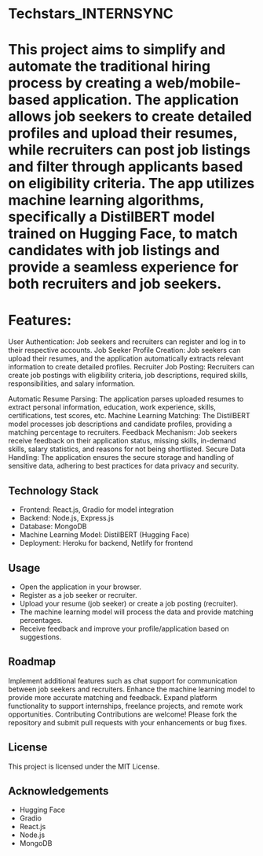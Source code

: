 # Techstars_INTERNSYNC

# This project aims to simplify and automate the traditional hiring process by creating a web/mobile-based application. The application allows job seekers to create detailed profiles and upload their resumes, while recruiters can post job listings and filter through applicants based on eligibility criteria. The app utilizes machine learning algorithms, specifically a DistilBERT model trained on Hugging Face, to match candidates with job listings and provide a seamless experience for both recruiters and job seekers.

# Features:
User Authentication: Job seekers and recruiters can register and log in to their respective accounts.
Job Seeker Profile Creation: Job seekers can upload their resumes, and the application automatically extracts relevant information to create detailed profiles.
Recruiter Job Posting: Recruiters can create job postings with eligibility criteria, job descriptions, required skills, responsibilities, and salary information.

Automatic Resume Parsing: The application parses uploaded resumes to extract personal information, education, work experience, skills, certifications, test scores, etc.
Machine Learning Matching: The DistilBERT model processes job descriptions and candidate profiles, providing a matching percentage to recruiters.
Feedback Mechanism: Job seekers receive feedback on their application status, missing skills, in-demand skills, salary statistics, and reasons for not being shortlisted.
Secure Data Handling: The application ensures the secure storage and handling of sensitive data, adhering to best practices for data privacy and security.

## Technology Stack
* Frontend: React.js, Gradio for model integration
* Backend: Node.js, Express.js
* Database: MongoDB
* Machine Learning Model: DistilBERT (Hugging Face)
* Deployment: Heroku for backend, Netlify for frontend

## Usage
* Open the application in your browser.
* Register as a job seeker or recruiter.
* Upload your resume (job seeker) or create a job posting (recruiter).
* The machine learning model will process the data and provide matching percentages.
* Receive feedback and improve your profile/application based on suggestions.

## Roadmap
Implement additional features such as chat support for communication between job seekers and recruiters.
Enhance the machine learning model to provide more accurate matching and feedback.
Expand platform functionality to support internships, freelance projects, and remote work opportunities.
Contributing
Contributions are welcome! Please fork the repository and submit pull requests with your enhancements or bug fixes.

## License
This project is licensed under the MIT License.

## Acknowledgements
* Hugging Face
* Gradio
* React.js
* Node.js
* MongoDB
